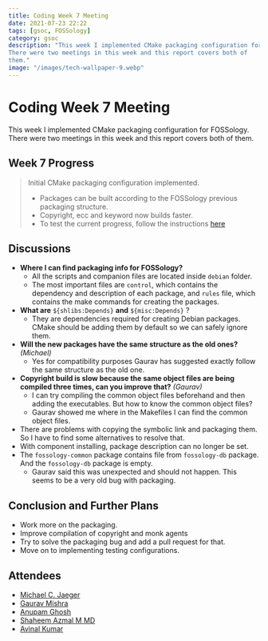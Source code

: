 ```yaml
---
title: Coding Week 7 Meeting
date: 2021-07-23 22:22
tags: [gsoc, FOSSology]
category: gsoc
description: "This week I implemented CMake packaging configuration for FOSSology.
There were two meetings in this week and this report covers both of
them."
image: "/images/tech-wallpaper-9.webp"
---
```


# Coding Week 7 Meeting

This week I implemented CMake packaging configuration for FOSSology. There were two meetings in this week and this report covers both of them.

## Week 7 Progress

> Initial CMake packaging configuration implemented.
>
> - Packages can be built according to the FOSSology previous packaging structure.
> - Copyright, ecc and keyword now builds faster.
> - To test the current progress, follow the instructions [here](https://github.com/avinal/FOSSology/wiki#test-the-new-system-only-gcc-with-make-and-ninja-tested-for-now)

## Discussions

- **Where I can find packaging info for FOSSology?**
  - All the scripts and companion files are located inside `debian`
    folder.
  - The most important files are `control`, which contains the
    dependency and description of each package, and `rules` file, which
    contains the make commands for creating the packages.
- **What are** `${shlibs:Depends}` **and** `${misc:Depends}` ?
  - They are dependencies required for creating Debian packages. CMake
    should be adding them by default so we can safely ignore them.
- **Will the new packages have the same structure as the old ones?**
  *(Michael)*
  - Yes for compatibility purposes Gaurav has suggested exactly follow
    the same structure as the old one.
- **Copyright build is slow because the same object files are being
  compiled three times, can you improve that?** *(Gaurav)*
  - I can try compiling the common object files beforehand and then
    adding the executables. But how to know the common object files?
  - Gaurav showed me where in the Makefiles I can find the common object
    files.
- There are problems with copying the symbolic link and packaging them.
  So I have to find some alternatives to resolve that.
- With component installing, package description can no longer be set.
- The `fossology-common` package contains file from `fossology-db`
  package. And the `fossology-db` package is empty.
  - Gaurav said this was unexpected and should not happen. This seems to
    be a very old bug with packaging.

## Conclusion and Further Plans

- Work more on the packaging.
- Improve compilation of copyright and monk agents
- Try to solve the packaging bug and add a pull request for that.
- Move on to implementing testing configurations.

## Attendees

- [Michael C. Jaeger](https://github.com/mcjaeger)
- [Gaurav Mishra](https://github.com/GMishx)
- [Anupam Ghosh](https://github.com/ag4ums)
- [Shaheem Azmal M MD](https://github.com/shaheemazmalmmd)
- [Avinal Kumar](https://github.com/avinal)
